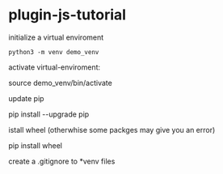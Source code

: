 # plugin-js-tutorial

initialize a virtual enviroment

```
python3 -m venv demo_venv
```

activate virtual-enviroment:

source demo_venv/bin/activate

update pip

pip install --upgrade pip

istall wheel (otherwhise some packges may give you an error)

pip install wheel

create a .gitignore to *venv files